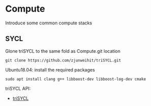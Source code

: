 # Compute
Introduce some common compute stacks

## SYCL
Glone triSYCL to the same fold as Compute.git location
```Shell
git clone https://github.com/zjunweihit/triSYCL.git
```
Ubuntu18.04: install the required packages
```Shell
sudo apt install clang g++ libboost-dev libboost-log-dev cmake
```
triSYCL API: 
* [triSYCL](http://trisycl.github.io/triSYCL/Doxygen/triSYCL/html/)
